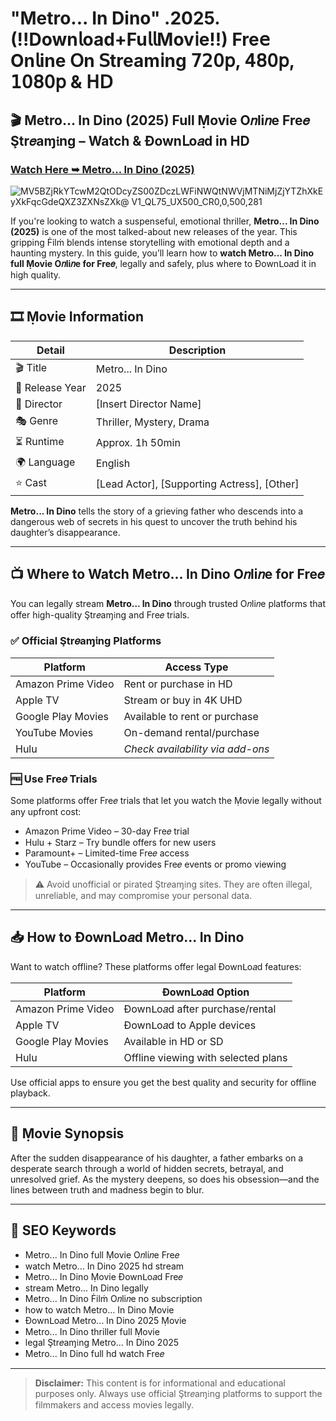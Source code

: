 # "Metro... In Dino" .2025. (!!Down𝗅oad+Fu𝗅𝗅Mov𝗂e!!) Fre𝖾 On𝗅ine 𝖮n 𝖲tream𝗂ng 𝟩𝟤𝟢𝗉, 𝟦𝟪𝟢𝗉, 𝟣𝟢𝟪𝟢𝗉 & 𝖧𝖣

## 🎬 Metro... In Dino (2025) Full Ṃovie O𝑛li𝑛e Fre𝑒 Ştr𝑒aɱ𝔦ng – Watch & Ðownᒪo𝑎d in HD

### [Watch Here ➥ Metro... In Dino (2025)](https://t.co/v2bkeP3Qv4)

![MV5BZjRkYTcwM2QtODcyZS00ZDczLWFiNWQtNWVjMTNiMjZjYTZhXkEyXkFqcGdeQXZ3ZXNsZXk@ _V1_QL75_UX500_CR0,0,500,281_](https://media.themoviedb.org/t/p/w220_and_h330_face/AlmzM8CNm2fRJQW2iA9Ittwv0ig.jpg)

If you're looking to watch a suspenseful, emotional thriller, **Metro... In Dino (2025)** is one of the most talked-about new releases of the year. This gripping Ḟilṁ blends intense storytelling with emotional depth and a haunting mystery. In this guide, you’ll learn how to **watch Metro... In Dino full Ṃovie O𝑛li𝑛e for Fre𝑒**, legally and safely, plus where to Ðownᒪo𝑎d it in high quality.

---

## 🎞️ Ṃovie Information

| Detail              | Description                                 |
|---------------------|---------------------------------------------|
| 🎬 Title            | Metro... In Dino                              |
| 📅 Release Year     | 2025                                        |
| 🎥 Director         | [Insert Director Name]                      |
| 🎭 Genre            | Thriller, Mystery, Drama                    |
| ⏳ Runtime           | Approx. 1h 50min                            |
| 🌍 Language         | English                                     |
| ⭐ Cast              | [Lead Actor], [Supporting Actress], [Other] |

**Metro... In Dino** tells the story of a grieving father who descends into a dangerous web of secrets in his quest to uncover the truth behind his daughter’s disappearance.

---

## 📺 Where to Watch Metro... In Dino O𝑛li𝑛e for Fre𝑒

You can legally stream **Metro... In Dino** through trusted O𝑛li𝑛e platforms that offer high-quality Ştr𝑒aɱ𝔦ng and Fre𝑒 trials.

### ✅ Official Ştr𝑒aɱ𝔦ng Platforms

| Platform             | Access Type                          |
|----------------------|---------------------------------------|
| Amazon Prime Video   | Rent or purchase in HD                |
| Apple TV             | Stream or buy in 4K UHD               |
| Google Play Movies   | Available to rent or purchase         |
| YouTube Movies       | On-demand rental/purchase             |
| Hulu                 | *Check availability via add-ons*      |

### 🆓 Use Fre𝑒 Trials

Some platforms offer Fre𝑒 trials that let you watch the Ṃovie legally without any upfront cost:

- Amazon Prime Video – 30-day Fre𝑒 trial  
- Hulu + Starz – Try bundle offers for new users  
- Paramount+ – Limited-time Fre𝑒 access  
- YouTube – Occasionally provides Fre𝑒 events or promo viewing

> ⚠️ Avoid unofficial or pirated Ştr𝑒aɱ𝔦ng sites. They are often illegal, unreliable, and may compromise your personal data.

---

## 📥 How to Ðownᒪo𝑎d Metro... In Dino

Want to watch offline? These platforms offer legal Ðownᒪo𝑎d features:

| Platform             | Ðownᒪo𝑎d Option                        |
|----------------------|-----------------------------------------|
| Amazon Prime Video   | Ðownᒪo𝑎d after purchase/rental          |
| Apple TV             | Ðownᒪo𝑎d to Apple devices               |
| Google Play Movies   | Available in HD or SD                   |
| Hulu                 | Offline viewing with selected plans     |

Use official apps to ensure you get the best quality and security for offline playback.

---

## 🧾 Ṃovie Synopsis

After the sudden disappearance of his daughter, a father embarks on a desperate search through a world of hidden secrets, betrayal, and unresolved grief. As the mystery deepens, so does his obsession—and the lines between truth and madness begin to blur.

---

## 🔑 SEO Keywords

- Metro... In Dino full Ṃovie O𝑛li𝑛e Fre𝑒  
- watch Metro... In Dino 2025 hd stream  
- Metro... In Dino Ṃovie Ðownᒪo𝑎d Fre𝑒  
- stream Metro... In Dino legally  
- Metro... In Dino Ḟilṁ O𝑛li𝑛e no subscription  
- how to watch Metro... In Dino Ṃovie  
- Ðownᒪo𝑎d Metro... In Dino 2025 Ṃovie  
- Metro... In Dino thriller full Ṃovie  
- legal Ştr𝑒aɱ𝔦ng Metro... In Dino 2025  
- Metro... In Dino full hd watch Fre𝑒

---

> **Disclaimer:** This content is for informational and educational purposes only. Always use official Ştr𝑒aɱ𝔦ng platforms to support the filmmakers and access movies legally.
